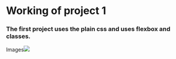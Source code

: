 # Working of project 1

### The first project uses the plain css and uses flexbox and classes.
Images![](./)